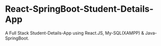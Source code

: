 # React-SpringBoot-Student-Details-App
A Full Stack Student-Details-App using React.JS, My-SQL(XAMPP) &amp; Java-SpringBoot.
